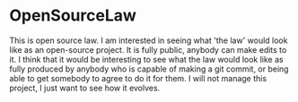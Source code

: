 # OpenSourceLaw
This is open source law. I am interested in seeing what 'the law' would look like as an open-source project. It is fully public, anybody can make edits to it. I think that it would be interesting to see what the law would look like as fully produced by anybody who is capable of making a git commit, or being able to get somebody to agree to do it for them. I will not manage this project, I just want to see how it evolves. 
